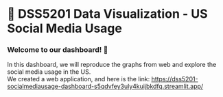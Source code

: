 # 🎈 DSS5201 Data Visualization - US Social Media Usage

### Welcome to our dashboard! 👾
In this dashboard, we will reproduce the graphs from web and explore the social media usage in the US. <br>
We created a web application, and here is the link: https://dss5201-socialmediausage-dashboard-s5qdvfey3uly4kuijbkdfq.streamlit.app/
